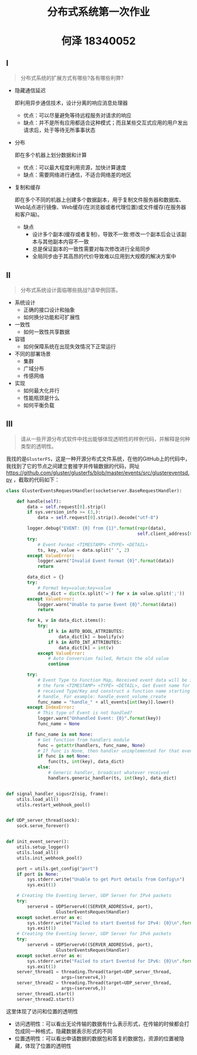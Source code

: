 <h1 align=center>分布式系统第一次作业</h1>

<h1 align=center>何泽    18340052</h1>

## Ⅰ

> 分布式系统的扩展方式有哪些?各有哪些利弊?

- 隐藏通信延迟

  即利用异步通信技术，设计分离的响应消息处理器

  - 优点：可以尽量避免等待远程服务对请求的响应
  - 缺点：并不是所有应用都适合这种模式；而且某些交互式应用的用户发出请求后，处于等待无所事事状态

- 分布

  即在多个机器上划分数据和计算

  - 优点：可以最大程度利用资源，加快计算速度
  - 缺点：需要网络进行通信，不适合网络差的地区

- 复制和缓存

  即在多个不同的机器上创建多个数据副本，用于复制文件服务器和数据库、Web站点进行镜像、Web缓存(在浏览器或者代理位置)或文件缓存(在服务器和客户端)。

  - 缺点
    - 设计多个副本(缓存或者复制)，导致不一致:修改一个副本后会让该副本与其他副本内容不一致
    - 总是保证副本的一致性需要对每次修改进行全局同步
    - 全局同步由于其高昂的代价导致难以应用到大规模的解决方案中



## Ⅱ

> 分布式系统设计面临哪些挑战?请举例回答。

- 系统设计
  - 正确的接口设计和抽象
  - 如何换分功能和可扩展性
- 一致性
  - 如何一致性共享数据
- 容错
  - 如何保障系统在出现失效情况下正常运行
- 不同的部署场景
  - 集群
  - 广域分布
  - 传感网络
- 实现
  - 如何最大化并行
  - 性能瓶颈是什么
  - 如何平衡负载

## Ⅲ

> 请从一些开源分布式软件中找出能够体现透明性的样例代码，并解释是何种类型的透明性。

我找的是`GlusterFS`，这是一种开源分布式文件系统，在他的GitHub上的代码中，我找到了它的节点之间建立套接字并传输数据的代码，网址 https://github.com/gluster/glusterfs/blob/master/events/src/glustereventsd.py ，截取的代码如下：

```python
class GlusterEventsRequestHandler(socketserver.BaseRequestHandler):

    def handle(self):
        data = self.request[0].strip()
        if sys.version_info >= (3,):
            data = self.request[0].strip().decode("utf-8")

        logger.debug("EVENT: {0} from {1}".format(repr(data),
                                                  self.client_address[0]))
        try:
            # Event Format <TIMESTAMP> <TYPE> <DETAIL>
            ts, key, value = data.split(" ", 2)
        except ValueError:
            logger.warn("Invalid Event Format {0}".format(data))
            return

        data_dict = {}
        try:
            # Format key=value;key=value
            data_dict = dict(x.split('=') for x in value.split(';'))
        except ValueError:
            logger.warn("Unable to parse Event {0}".format(data))
            return

        for k, v in data_dict.items():
            try:
                if k in AUTO_BOOL_ATTRIBUTES:
                    data_dict[k] = boolify(v)
                if k in AUTO_INT_ATTRIBUTES:
                    data_dict[k] = int(v)
            except ValueError:
                # Auto Conversion failed, Retain the old value
                continue

        try:
            # Event Type to Function Map, Received event data will be in
            # the form <TIMESTAMP> <TYPE> <DETAIL>, Get Event name for the
            # received Type/Key and construct a function name starting with
            # handle_ For example: handle_event_volume_create
            func_name = "handle_" + all_events[int(key)].lower()
        except IndexError:
            # This type of Event is not handled?
            logger.warn("Unhandled Event: {0}".format(key))
            func_name = None

        if func_name is not None:
            # Get function from handlers module
            func = getattr(handlers, func_name, None)
            # If func is None, then handler unimplemented for that event.
            if func is not None:
                func(ts, int(key), data_dict)
            else:
                # Generic handler, broadcast whatever received
                handlers.generic_handler(ts, int(key), data_dict)


def signal_handler_sigusr2(sig, frame):
    utils.load_all()
    utils.restart_webhook_pool()


def UDP_server_thread(sock):
    sock.serve_forever()


def init_event_server():
    utils.setup_logger()
    utils.load_all()
    utils.init_webhook_pool()

    port = utils.get_config("port")
    if port is None:
        sys.stderr.write("Unable to get Port details from Config\n")
        sys.exit(1)

    # Creating the Eventing Server, UDP Server for IPv4 packets
    try:
        serverv4 = UDPServerv4((SERVER_ADDRESSv4, port),
                   GlusterEventsRequestHandler)
    except socket.error as e:
        sys.stderr.write("Failed to start Eventsd for IPv4: {0}\n".format(e))
        sys.exit(1)
    # Creating the Eventing Server, UDP Server for IPv6 packets
    try:
        serverv6 = UDPServerv6((SERVER_ADDRESSv6, port),
                   GlusterEventsRequestHandler)
    except socket.error as e:
        sys.stderr.write("Failed to start Eventsd for IPv6: {0}\n".format(e))
        sys.exit(1)
    server_thread1 = threading.Thread(target=UDP_server_thread,
                     args=(serverv4,))
    server_thread2 = threading.Thread(target=UDP_server_thread,
                     args=(serverv6,))
    server_thread1.start()
    server_thread2.start()
```

这里体现了访问和位置的透明性

- 访问透明性：可以看出无论传输的数据有什么表示形式，在传输的时候都会打包成同一种格式，隐藏数据表示形式的不同
- 位置透明性：可以看出申请数据的数据包和答复的数据包，资源的位置被隐藏，体现了位置的透明性
